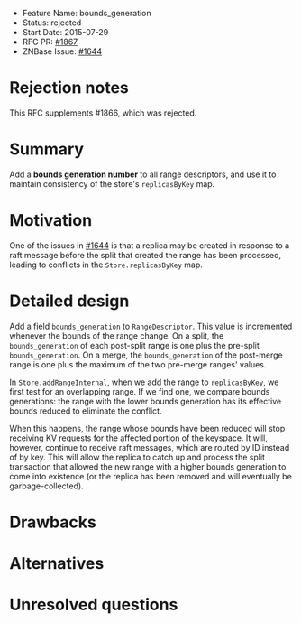 - Feature Name: bounds_generation
- Status: rejected
- Start Date: 2015-07-29
- RFC PR: [#1867](https://github.com/znbasedb/znbase/pull/1867)
- ZNBase Issue: [#1644](https://github.com/znbasedb/znbase/issues/1644)

# Rejection notes

This RFC supplements  #1866, which was rejected.

# Summary

Add a **bounds generation number** to all range descriptors, and use
it to maintain consistency of the store's `replicasByKey` map.

# Motivation

One of the issues in
[#1644](https://github.com/znbasedb/znbase/issues/1644) is that
a replica may be created in response to a raft message before the
split that created the range has been processed, leading to conflicts
in the `Store.replicasByKey` map.

# Detailed design

Add a field `bounds_generation` to `RangeDescriptor`. This value is
incremented whenever the bounds of the range change. On a split, the
`bounds_generation` of each post-split range is one plus the pre-split
`bounds_generation`. On a merge, the `bounds_generation` of the
post-merge range is one plus the maximum of the two pre-merge ranges'
values.

In `Store.addRangeInternal`, when we add the range to `replicasByKey`,
we first test for an overlapping range. If we find one, we compare
bounds generations: the range with the lower bounds generation has its
effective bounds reduced to eliminate the conflict.

When this happens, the range whose bounds have been reduced will stop
receiving KV requests for the affected portion of the keyspace. It
will, however, continue to receive raft messages, which are routed by
ID instead of by key. This will allow the replica to catch up and
process the split transaction that allowed the new range with a higher bounds generation to come into existence (or the replica has been removed and will eventually be garbage-collected).

# Drawbacks

# Alternatives

# Unresolved questions
